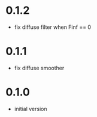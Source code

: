 0.1.2
=====
- fix diffuse filter when Finf == 0

0.1.1
=====
- fix diffuse smoother

0.1.0
====
- initial version
